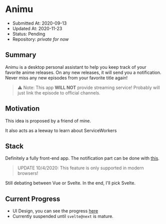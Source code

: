 # Animu

- Submitted At: 2020-09-13
- Updated At: 2020-11-23
- Status: Pending
- Repository: _private for now_

## Summary

Animu is a desktop personal assistant to help you keep track of your favorite anime releases. On any new releases, it will send you a notification. Never miss any new episodes from your favorite title again!

> ⚠️ Note: This app **WILL NOT** provide streaming service! Probably will just link the episode to official channels.

## Motivation

This idea is proposed by a friend of mine.

It also acts as a leeway to learn about ServiceWorkers

## Stack

Definitely a fully front-end app. The notification part can be done with [this](https://developer.mozilla.org/en-US/docs/Web/API/notification).

> UPDATE 10/4/2020: This feature is only supported in modern browsers!

Still debating between Vue or Svelte. In the end, I'll pick Svelte.

## Current Progress

- UI Design, you can see the progress [here](https://www.figma.com/file/JjrSY8LAea8gyyKPqVBMh8/animu?node-id=0%3A1)
- Currently suspended until `svelte@next` is mature.
